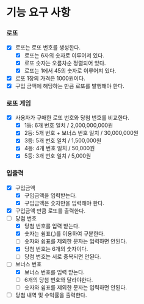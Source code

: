 # 기능 요구 사항

### 로또

- [x] 로또는 로또 번호를 생성한다.
  - [x] 로또는 6자의 숫자로 이루어져 있다.
  - [x] 로또 숫자는 오름차순 정렬되어 있다.
  - [x] 로또는 1에서 45의 숫자로 이루어져 있다.
- [x] 로또 1장의 가격은 1000원이다.
- [x] 구입 금액에 해당하는 만큼 로또를 발행해야 한다.

### 로또 게임

- [x] 사용자가 구매한 로또 번호와 당첨 번호를 비교한다.
  - [x] 1등: 6개 번호 일치 / 2,000,000,000원
  - [x] 2등: 5개 번호 + 보너스 번호 일치 / 30,000,000원
  - [x] 3등: 5개 번호 일치 / 1,500,000원
  - [x] 4등: 4개 번호 일치 / 50,000원
  - [x] 5등: 3개 번호 일치 / 5,000원

### 입출력

- [x] 구입금액
  - [x] 구입금액을 입력받는다.
  - [x] 구입금액은 숫자만을 입력해야 한다.
- [x] 구입금액 만큼 로또를 출력한다.
- [ ] 당첨 번호
  - [x] 당첨 번호를 입력 받는다.
  - [x] 숫자는 쉼표(,)를 이용하여 구분한다.
  - [ ] 숫자와 쉼표를 제외한 문자는 입력하면 안된다.
  - [x] 당첨 번호는 6개의 숫자이다.
  - [ ] 당첨 번호는 서로 중복되면 안된다.
- [ ] 보너스 번호
  - [x] 보너스 번호를 입력 받는다.
  - [ ] 6개의 당첨 번호와 달라야한다.
  - [ ] 숫자와 쉼표를 제외한 문자는 입력하면 안된다.
- [ ] 당첨 내역 및 수익률을 출력한다.
